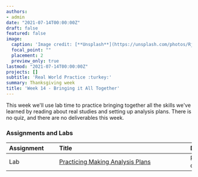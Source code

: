 ```yaml
---
authors:
- admin
date: "2021-07-14T00:00:00Z"
draft: false
featured: false
image:
  caption: 'Image credit: [**Unsplash**](https://unsplash.com/photos/RjNluvdqX3g)'
  focal_point: ""
  placement: 2
  preview_only: true
lastmod: "2021-07-14T00:00:00Z"
projects: []
subtitle: 'Real World Practice :turkey:'
summary: Thanksgiving week
title: 'Week 14 - Bringing it All Together'
---
```


This week we'll use lab time to practice bringing together all the skills we've learned by reading about real studies and setting up analysis plans. There is no quiz, and there are no deliverables this week.

### Assignments and Labs

| <div style="width:120px;text-align:left">Assignment</div> | <div style="width:340px;text-align:left">Title</div> | <div style="width:200px;text-align:left">Due</div> |
|:---|:---|:---|
| Lab | [Practicing Making Analysis Plans](https://sta198f2021.github.io/website/slides/week-14/lab-11-big-picture-practice.html) | Practice for you; no deliverable |
